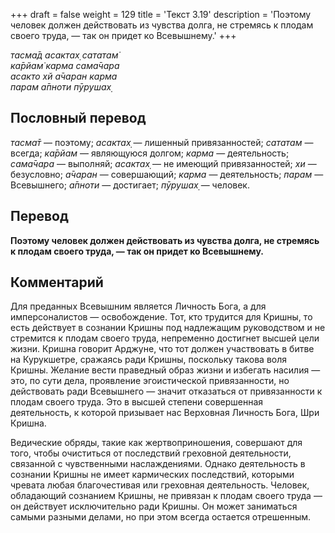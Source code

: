 +++
draft = false
weight = 129
title = 'Текст 3.19'
description = 'Поэтому человек должен действовать из чувства долга, не стремясь к плодам своего труда, — так он придет ко Всевышнему.'
+++

_тасма̄д асактах̣ сататам̇  
ка̄рйам̇ карма сама̄чара  
асакто хй а̄чаран карма  
парам а̄пноти пӯрушах̣_

## Пословный перевод

_тасма̄т_ — поэтому; _асактах̣_ — лишенный привязанностей; _сататам_ — всегда; _ка̄рйам_ — являющуюся долгом; _карма_ — деятельность; _сама̄чара_ — выполняй; _асактах̣_ — не имеющий привязанностей; _хи_ — безусловно; _а̄чаран_ — совершающий; _карма_ — деятельность; _парам_ — Всевышнего; _а̄пноти_ — достигает; _пӯрушах̣_ — человек.

## Перевод

**Поэтому человек должен действовать из чувства долга, не стремясь к плодам своего труда, — так он придет ко Всевышнему.**

## Комментарий

Для преданных Всевышним является Личность Бога, а для имперсоналистов — освобождение. Тот, кто трудится для Кришны, то есть действует в сознании Кришны под надлежащим руководством и не стремится к плодам своего труда, непременно достигнет высшей цели жизни. Кришна говорит Арджуне, что тот должен участвовать в битве на Курукшетре, сражаясь ради Кришны, поскольку такова воля Кришны. Желание вести праведный образ жизни и избегать насилия — это, по сути дела, проявление эгоистической привязанности, но действовать ради Всевышнего — значит отказаться от привязанности к плодам своего труда. Это в высшей степени совершенная деятельность, к которой призывает нас Верховная Личность Бога, Шри Кришна.

Ведические обряды, такие как жертвоприношения, совершают для того, чтобы очиститься от последствий греховной деятельности, связанной с чувственными наслаждениями. Однако деятельность в сознании Кришны не имеет кармических последствий, которыми чревата любая благочестивая или греховная деятельность. Человек, обладающий сознанием Кришны, не привязан к плодам своего труда — он действует исключительно ради Кришны. Он может заниматься самыми разными делами, но при этом всегда остается отрешенным.
